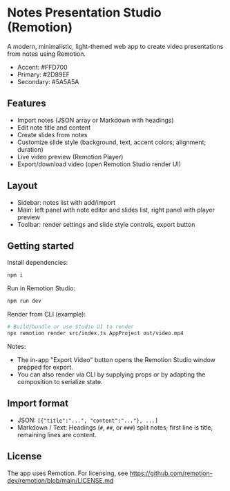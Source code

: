 # Notes Presentation Studio (Remotion)

A modern, minimalistic, light-themed web app to create video presentations from notes using Remotion.

- Accent: #FFD700
- Primary: #2D89EF
- Secondary: #5A5A5A

## Features

- Import notes (JSON array or Markdown with headings)
- Edit note title and content
- Create slides from notes
- Customize slide style (background, text, accent colors; alignment; duration)
- Live video preview (Remotion Player)
- Export/download video (open Remotion Studio render UI)

## Layout

- Sidebar: notes list with add/import
- Main: left panel with note editor and slides list, right panel with player preview
- Toolbar: render settings and slide style controls, export button

## Getting started

Install dependencies:

```bash
npm i
```

Run in Remotion Studio:

```bash
npm run dev
```

Render from CLI (example):

```bash
# Build/bundle or use Studio UI to render
npx remotion render src/index.ts AppProject out/video.mp4
```

Notes:
- The in-app "Export Video" button opens the Remotion Studio window prepped for export.
- You can also render via CLI by supplying props or by adapting the composition to serialize state.

## Import format

- JSON: `[{"title":"...", "content":"..."}, ...]`
- Markdown / Text: Headings (`#`, `##`, or `###`) split notes; first line is title, remaining lines are content.

## License

The app uses Remotion. For licensing, see https://github.com/remotion-dev/remotion/blob/main/LICENSE.md